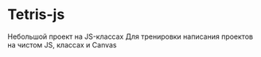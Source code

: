 # Tetris-js

Небольшой проект на JS-классах
Для тренировки написания проектов на чистом JS, классах и Canvas
